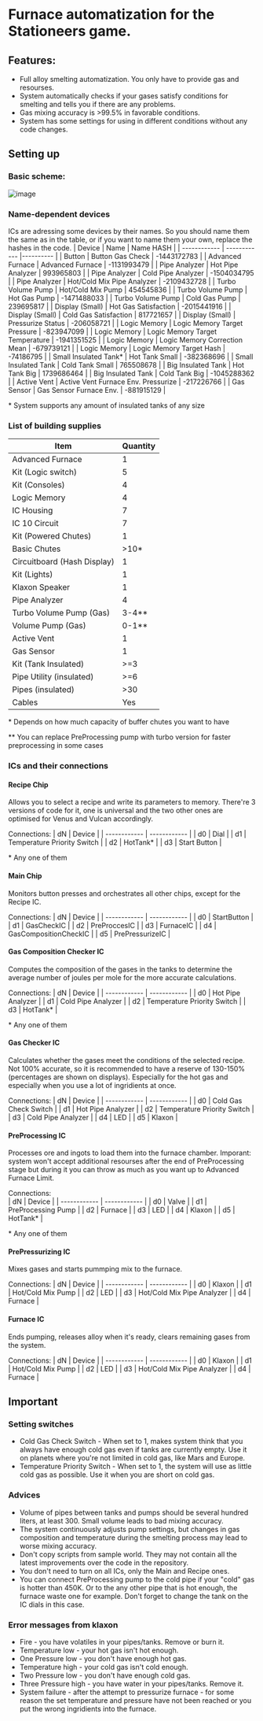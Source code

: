 # Furnace automatization for the Stationeers game.
## Features:
* Full alloy smelting automatization. You only have to provide gas and resourses.
* System automatically checks if your gases satisfy conditions for smelting and tells you if there are any problems.
* Gas mixing accuracy is >99.5% in favorable conditions.
* System has some settings for using in different conditions without any code changes.
## Setting up
### Basic scheme:
![image](https://github.com/user-attachments/assets/9d8dfada-adcd-4956-9a25-8a876ebbeae5)


### Name-dependent devices
ICs are adressing some devices by their names. So you should name them the same as in the table, or if you want to name them your own, replace the hashes in the code.
| Device       |  Name        | Name HASH |
| ------------ | ------------ |---------- |
| Button | Button Gas Check | -1443172783 |
| Advanced Furnace | Advanced Furnace | -1131993479 |
| Pipe Analyzer | Hot Pipe Analyzer | 993965803 |
| Pipe Analyzer | Cold Pipe Analyzer | -1504034795 |
| Pipe Analyzer | Hot/Cold Mix Pipe Analyzer | -2109432728 |
| Turbo Volume Pump | Hot/Cold Mix Pump | 454545836 |
| Turbo Volume Pump | Hot Gas Pump | -1471488033 |
| Turbo Volume Pump | Cold Gas Pump | 239695817 |
| Display (Small) | Hot Gas Satisfaction | -2015441916 |
| Display (Small) | Cold Gas Satisfaction | 817721657 |
| Display (Small) | Pressurize Status | -206058721 |
| Logic Memory | Logic Memory Target Pressure | -823947099 |
| Logic Memory | Logic Memory Target Temperature | -1941351525 |
| Logic Memory | Logic Memory Correction Mean | -679739121 |
| Logic Memory | Logic Memory Target Hash | -74186795 |
| Small Insulated Tank* | Hot Tank Small | -382368696 |
| Small Insulated Tank | Cold Tank Small | 765508678 |
| Big Insulated Tank | Hot Tank Big | 1739686464 |
| Big Insulated Tank | Cold Tank Big | -1045288362 |
| Active Vent | Active Vent Furnace Env. Pressurize | -217226766 |
| Gas Sensor | Gas Sensor Furnace Env. | -881915129 |

\* System supports any amount of insulated tanks of any size
### List of building supplies
| Item      |  Quantity        |
| ------------ | ------------ |
| Advanced Furnace | 1 |
| Kit (Logic switch) | 5 |
| Kit (Consoles) | 4 |
| Logic Memory | 4 |
| IC Housing | 7 |
| IC 10 Circuit | 7 |
| Kit (Powered Chutes) | 1 |
| Basic Chutes | >10* |
| Circuitboard (Hash Display) | 1 |
| Kit (Lights) | 1 |
| Klaxon Speaker | 1 |
| Pipe Analyzer | 4 |
| Turbo Volume Pump (Gas) | 3-4** |
| Volume Pump (Gas) | 0-1** |
| Active Vent | 1 |
| Gas Sensor | 1 |
| Kit (Tank Insulated) | >=3 |
| Pipe Utility (insulated) | >=6 |
| Pipes (insulated) | >30 |
| Cables | Yes |

\* Depends on how much capacity of buffer chutes you want to have

\** You can replace PreProcessing pump with turbo version for faster preprocessing in some cases
### ICs and their connections
#### Recipe Chip
Allows you to select a recipe and write its parameters to memory. There're 3 versions of code for it, one is universal and the two other ones are optimised for Venus and Vulcan accordingly.

Connections: 
| dN      |  Device        |
| ------------ | ------------ |
| d0 | Dial |
| d1 | Temperature Priority Switch |
| d2 | HotTank* |
| d3 | Start Button |

\* Any one of them
#### Main Chip
Monitors button presses and orchestrates all other chips, except for the Recipe IC.

Connections: 
| dN      |  Device        |
| ------------ | ------------ |
| d0 | StartButton |
| d1 | GasCheckIC |
| d2 | PreProccesIC |
| d3 | FurnaceIC |
| d4 | GasCompositionCheckIC |
| d5 | PrePressurizeIC |  
#### Gas Composition Checker IC
Computes the composition of the gases in the tanks to determine the average number of joules per mole for the more accurate calculations.

Connections: 
| dN      |  Device        |
| ------------ | ------------ |
| d0 | Hot Pipe Analyzer |
| d1 | Cold Pipe Analyzer |
| d2 | Temperature Priority Switch |
| d3 | HotTank* |

\* Any one of them
#### Gas Checker IC
Calculates whether the gases meet the conditions of the selected recipe. Not 100% accurate, so it is recommended to have a reserve of 130-150% (percentages are shown on displays). Especially for the hot gas and especially when you use a lot of ingridients at once.

Connections: 
| dN      |  Device        |
| ------------ | ------------ |
| d0 | Cold Gas Check Switch |
| d1 | Hot Pipe Analyzer |
| d2 | Temperature Priority Switch |
| d3 | Cold Pipe Analyzer |
| d4 | LED |
| d5 | Klaxon |
#### PreProcessing IC
Processes ore and ingots to load them into the furnace chamber. Imporant: system won't accept additional resourses after the end of PreProcessing stage but during it you can throw as much as you want up to Advanced Furnace Limit.

Connections:  
| dN      |  Device        |
| ------------ | ------------ |
| d0 | Valve |
| d1 | PreProcessing Pump |
| d2 | Furnace |
| d3 | LED |
| d4 | Klaxon |
| d5 | HotTank* |

\* Any one of them
#### PrePressurizing IC
Mixes gases and starts pummping mix to the furnace.

Connections: 
| dN      |  Device        |
| ------------ | ------------ |
| d0 | Klaxon |
| d1 | Hot/Cold Mix Pump |
| d2 | LED |
| d3 | Hot/Cold Mix Pipe Analyzer |
| d4 | Furnace |

#### Furnace IC
Ends pumping, releases alloy when it's ready, сlears remaining gases from the system.

Connections: 
| dN      |  Device        |
| ------------ | ------------ |
| d0 | Klaxon |
| d1 | Hot/Cold Mix Pump |
| d2 | LED |
| d3 | Hot/Cold Mix Pipe Analyzer |
| d4 | Furnace |    

## Important
### Setting switches
* Cold Gas Check Switch - When set to 1, makes system think that you always have enough cold gas even if tanks are currently empty. Use it on planets where you're not limited in cold gas, like Mars and Europe.
* Temperature Priority Switch  - When set to 1, the system will use as little cold gas as possible. Use it when you are short on cold gas.
### Advices
* Volume of pipes between tanks and pumps should be several hundred liters, at least 300. Small volume leads to bad mixing accuracy.
* The system continuously adjusts pump settings, but changes in gas composition and temperature during the smelting process may lead to worse mixing accuracy.
* Don't copy scripts from sample world. They may not contain all the latest improvements over the code in the repository.
* You don't need to turn on all ICs, only the Main and Recipe ones.
* You can connect PreProcessing pump to the cold pipe if your "cold" gas is hotter than 450K. Or to the any other pipe that is hot enough, the furnace waste one for example. Don't forget to change the tank on the IC dials in this case.
### Error messages from klaxon
* Fire - you have volatiles in your pipes/tanks. Remove or burn it.
* Temperature low - your hot gas isn't hot enough.
* One Pressure low - you don't have enough hot gas.
* Temperature high - your cold gas isn't cold enough.
* Two Pressure low - you don't have enough cold gas.
* Three Pressure high - you have water in your pipes/tanks. Remove it.
* System failure - after the attempt to pressurize furnace - for some reason the set temperature and pressure have not been reached or you put the wrong ingridients into the furnace.
